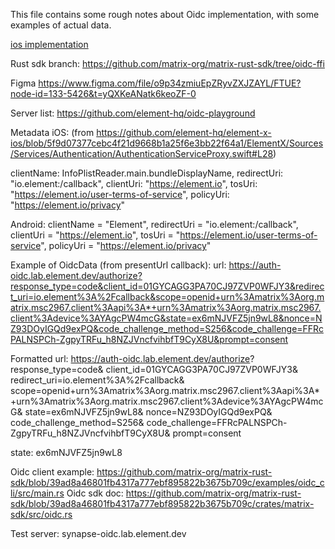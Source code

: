 This file contains some rough notes about Oidc implementation, with some examples of actual data.

[ios implementation](https://github.com/element-hq/element-x-ios/compare/develop...doug/oidc-temp)

Rust sdk branch: https://github.com/matrix-org/matrix-rust-sdk/tree/oidc-ffi

Figma https://www.figma.com/file/o9p34zmiuEpZRyvZXJZAYL/FTUE?node-id=133-5426&t=yQXKeANatk6keoZF-0

Server list: https://github.com/element-hq/oidc-playground

Metadata iOS: (from https://github.com/element-hq/element-x-ios/blob/5f9d07377cebc4f21d9668b1a25f6e3bb22f64a1/ElementX/Sources/Services/Authentication/AuthenticationServiceProxy.swift#L28)

clientName: InfoPlistReader.main.bundleDisplayName,
redirectUri: "io.element:/callback",
clientUri: "https://element.io",
tosUri: "https://element.io/user-terms-of-service",
policyUri: "https://element.io/privacy"


Android:
clientName = "Element",
redirectUri = "io.element:/callback",
clientUri = "https://element.io",
tosUri = "https://element.io/user-terms-of-service",
policyUri = "https://element.io/privacy"


Example of OidcData (from presentUrl callback):
url: https://auth-oidc.lab.element.dev/authorize?response_type=code&client_id=01GYCAGG3PA70CJ97ZVP0WFJY3&redirect_uri=io.element%3A%2Fcallback&scope=openid+urn%3Amatrix%3Aorg.matrix.msc2967.client%3Aapi%3A*+urn%3Amatrix%3Aorg.matrix.msc2967.client%3Adevice%3AYAgcPW4mcG&state=ex6mNJVFZ5jn9wL8&nonce=NZ93DOyIGQd9exPQ&code_challenge_method=S256&code_challenge=FFRcPALNSPCh-ZgpyTRFu_h8NZJVncfvihbfT9CyX8U&prompt=consent

Formatted url:
https://auth-oidc.lab.element.dev/authorize?
    response_type=code&
    client_id=01GYCAGG3PA70CJ97ZVP0WFJY3&
    redirect_uri=io.element%3A%2Fcallback&
    scope=openid+urn%3Amatrix%3Aorg.matrix.msc2967.client%3Aapi%3A*+urn%3Amatrix%3Aorg.matrix.msc2967.client%3Adevice%3AYAgcPW4mcG&
    state=ex6mNJVFZ5jn9wL8&
    nonce=NZ93DOyIGQd9exPQ&
    code_challenge_method=S256&
    code_challenge=FFRcPALNSPCh-ZgpyTRFu_h8NZJVncfvihbfT9CyX8U&
    prompt=consent

state: ex6mNJVFZ5jn9wL8


Oidc client example: https://github.com/matrix-org/matrix-rust-sdk/blob/39ad8a46801fb4317a777ebf895822b3675b709c/examples/oidc_cli/src/main.rs
Oidc sdk doc: https://github.com/matrix-org/matrix-rust-sdk/blob/39ad8a46801fb4317a777ebf895822b3675b709c/crates/matrix-sdk/src/oidc.rs


Test server:
synapse-oidc.lab.element.dev
